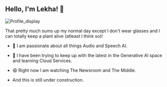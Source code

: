 ## Hello, I'm Lekha! 👋

![Profile_display](https://blog-cdn.classy.org/blog/wp-content/uploads/2020/02/11144219/NPO-brand-refresh-header-1.png)


That pretty much sums up my normal day except I don't wear glasses and I can totally keep a plant alive (atleast I think so)!

- 🔭 I am passionate about all things Audio and Speech AI.
- 🌱 I have been trying to keep up with the latest in the Generative AI space and learning Cloud Services. 
- 😄 Right now I am watching The Newsroom and The Middle. 

- And this is still under construction.
